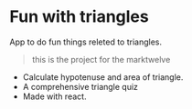 # Fun with triangles
App to do fun things releted to triangles.
> this is the project for the marktwelve
- Calculate hypotenuse and area of triangle.
- A comprehensive triangle quiz
- Made with react.
